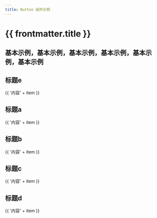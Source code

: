 ```yaml
---
title: Button 组件示例
---
```


# {{ frontmatter.title }}

<!-- 标题：{{ frontmatter.title }} -->

## 基本示例，基本示例，基本示例，基本示例，基本示例，基本示例

<Example class="button-type-demo" :component="ButtonType" />

<script setup lang="ts">
import Example from '~src/components/Example.vue'
import * as ButtonType from './ButtonType.example.vue'
</script>

<style lang="stylus">
.button-type-demo
  .tu-button
    margin-right 10px
</style>

## 标题e

<p
  v-for="item in 10"
  :key="`p-${item}`"
>{{ '内容' + item }}</p>

## 标题a

<p
  v-for="item in 10"
  :key="`p-${item}`"
>{{ '内容' + item }}</p>

## 标题b

<p
  v-for="item in 10"
  :key="`p-${item}`"
>{{ '内容' + item }}</p>

## 标题c

<p
  v-for="item in 10"
  :key="`p-${item}`"
>{{ '内容' + item }}</p>

## 标题d

<p
  v-for="item in 10"
  :key="`p-${item}`"
>{{ '内容' + item }}</p>
